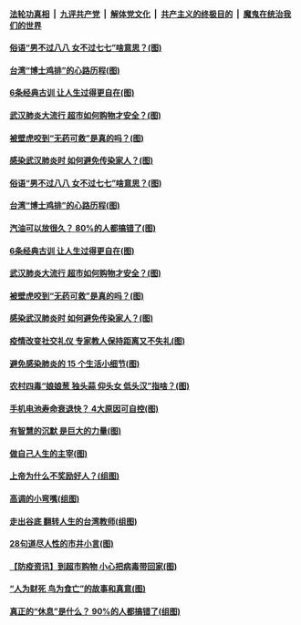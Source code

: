 ####  [法轮功真相](../../../../basic/blob/master/README.md?t=04151430) &nbsp;|&nbsp; [九评共产党](../../../../9ping.md/blob/master/README.md?t=04151430) &nbsp;|&nbsp; [解体党文化](../../../../jtdwh.md/blob/master/README.md?t=04151430)  &nbsp;|&nbsp; [共产主义的终极目的](../../../../gczydzjmd.md/blob/master/README.md?t=04151430) &nbsp;|&nbsp; [魔鬼在统治我们的世界](../../../../mgztzwmdsj.md/blob/master/README.md?t=04151430) 

#### [俗语“男不过八八 女不过七七”啥意思？(图)](../pages/p8/929789.md?t=04151430) 

#### [台湾“博士鸡排”的心路历程(图)](../pages/p8/929332.md?t=04151430) 

#### [6条经典古训 让人生过得更自在(图)](../pages/p8/929196.md?t=04151430) 

#### [武汉肺炎大流行 超市如何购物才安全？(图)](../pages/p8/929743.md?t=04151430) 

#### [被壁虎咬到“无药可救”是真的吗？(图)](../pages/p8/929619.md?t=04151430) 

#### [感染武汉肺炎时 如何避免传染家人？(图)](../pages/p8/929542.md?t=04151430) 

#### [俗语“男不过八八 女不过七七”啥意思？(图)](../pages/p8/929789.md?t=04151430) 

#### [台湾“博士鸡排”的心路历程(图)](../pages/p8/929332.md?t=04151430) 

#### [汽油可以放很久？ 80%的人都搞错了(图)](../pages/p8/929697.md?t=04151430) 

#### [6条经典古训 让人生过得更自在(图)](../pages/p8/929196.md?t=04151430) 

#### [武汉肺炎大流行 超市如何购物才安全？(图)](../pages/p8/929743.md?t=04151430) 

#### [被壁虎咬到“无药可救”是真的吗？(图)](../pages/p8/929619.md?t=04151430) 

#### [感染武汉肺炎时 如何避免传染家人？(图)](../pages/p8/929542.md?t=04151430) 

#### [疫情改变社交礼仪 专家教人保持距离又不失礼(图)](../pages/p8/929673.md?t=04151430) 

#### [避免感染肺炎的 15 个生活小细节(图)](../pages/p8/929540.md?t=04151430) 

#### [农村四毒“娘娘葱 独头蒜 仰头女 低头汉”指啥？(图)](../pages/p8/929621.md?t=04151430) 

#### [手机电池寿命衰退快？ 4大原因可自控(图)](../pages/p8/929486.md?t=04151430) 

#### [有智慧的沉默 是巨大的力量(图)](../pages/p8/929184.md?t=04151430) 

#### [做自己人生的主宰(图)](../pages/p8/929173.md?t=04151430) 

#### [上帝为什么不奖励好人？(组图)](../pages/p8/928996.md?t=04151430) 

#### [高调的小弯嘴(组图)](../pages/p8/929468.md?t=04151430) 

#### [走出谷底 翻转人生的台湾教师(组图)](../pages/p8/929453.md?t=04151430) 

#### [28句道尽人性的市井小言(图)](../pages/p8/929232.md?t=04151430) 

#### [【防疫资讯】到超市购物 小心把病毒带回家(图)](../pages/p8/929221.md?t=04151430) 

#### [“人为财死 鸟为食亡”的故事和真意(图)](../pages/p8/929187.md?t=04151430) 

#### [真正的“休息”是什么？ 90%的人都搞错了(组图)](../pages/p8/929390.md?t=04151430) 

